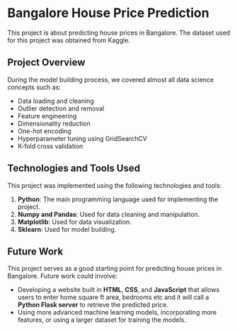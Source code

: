 # Bangalore House Price Prediction

This project is about predicting house prices in Bangalore. The dataset used for this project was obtained from Kaggle.

## Project Overview

During the model building process, we covered almost all data science concepts such as:

- Data loading and cleaning
- Outlier detection and removal
- Feature engineering
- Dimensionality reduction
- One-hot encoding
- Hyperparameter tuning using GridSearchCV
- K-fold cross validation

## Technologies and Tools Used

This project was implemented using the following technologies and tools:

1) **Python**: The main programming language used for implementing the project.
2) **Numpy and Pandas**: Used for data cleaning and manipulation.
3) **Matplotlib**: Used for data visualization.
4) **Sklearn**: Used for model building.

## Future Work

This project serves as a good starting point for predicting house prices in Bangalore. Future work could involve:

- Developing a website built in **HTML**, **CSS**, and **JavaScript** that allows users to enter home square ft area, bedrooms etc and it will call a **Python Flask server** to retrieve the predicted price.
- Using more advanced machine learning models, incorporating more features, or using a larger dataset for training the models.
